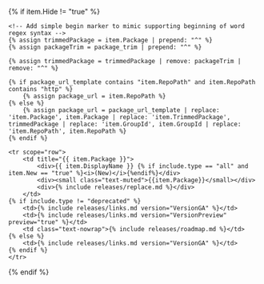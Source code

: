 {% if item.Hide != "true" %}

    <!-- Add simple begin marker to mimic supporting beginning of word regex syntax -->
    {% assign trimmedPackage = item.Package | prepend: "^" %}
    {% assign packageTrim = package_trim | prepend: "^" %}

    {% assign trimmedPackage = trimmedPackage | remove: packageTrim | remove: "^" %}

    {% if package_url_template contains "item.RepoPath" and item.RepoPath contains "http" %}
        {% assign package_url = item.RepoPath %}
    {% else %}
        {% assign package_url = package_url_template | replace: 'item.Package', item.Package | replace: 'item.TrimmedPackage', trimmedPackage | replace: 'item.GroupId', item.GroupId | replace: 'item.RepoPath', item.RepoPath %}
    {% endif %}

    <tr scope="row">
        <td title="{{ item.Package }}">
            <div>{{ item.DisplayName }} {% if include.type == "all" and item.New == "true" %}<i>(New)</i>{%endif%}</div>
            <div><small class="text-muted">{{item.Package}}</small></div>
            <div>{% include releases/replace.md %}</div>
        </td>
    {% if include.type != "deprecated" %}
        <td>{% include releases/links.md version="VersionGA" %}</td>
        <td>{% include releases/links.md version="VersionPreview" preview="true" %}</td>
        <td class="text-nowrap">{% include releases/roadmap.md %}</td>
    {% else %}
        <td>{% include releases/links.md version="VersionGA" %}</td>
    {% endif %}
    </tr>

{% endif %}
